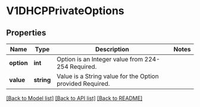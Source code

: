 # V1DHCPPrivateOptions

## Properties
Name | Type | Description | Notes
------------ | ------------- | ------------- | -------------
**option** | **int** | Option is an Integer value from 224-254 Required. | 
**value** | **string** | Value is a String value for the Option provided Required. | 

[[Back to Model list]](../README.md#documentation-for-models) [[Back to API list]](../README.md#documentation-for-api-endpoints) [[Back to README]](../README.md)


